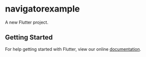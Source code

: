 # navigatorexample

A new Flutter project.

## Getting Started

For help getting started with Flutter, view our online
[documentation](https://flutter.io/).
